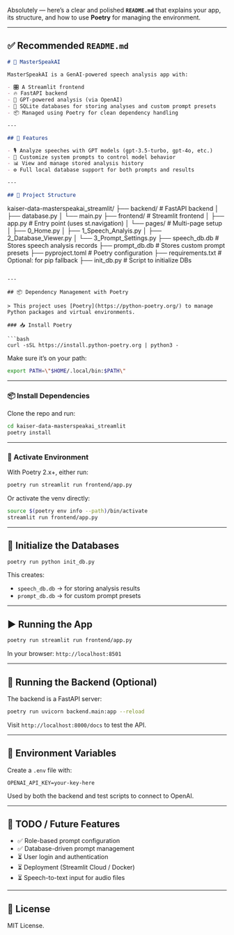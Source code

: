 Absolutely — here’s a clear and polished **`README.md`** that explains your app, its structure, and how to use **Poetry** for managing the environment.

---

## ✅ Recommended `README.md`

```markdown
# 🧠 MasterSpeakAI

MasterSpeakAI is a GenAI-powered speech analysis app with:

- 🎛️ A Streamlit frontend
- 🔥 FastAPI backend
- 🧪 GPT-powered analysis (via OpenAI)
- 💾 SQLite databases for storing analyses and custom prompt presets
- 📦 Managed using Poetry for clean dependency handling

---

## 🚀 Features

- 🎙️ Analyze speeches with GPT models (gpt-3.5-turbo, gpt-4o, etc.)
- 🧠 Customize system prompts to control model behavior
- 📊 View and manage stored analysis history
- ⚙️ Full local database support for both prompts and results

---

## 📁 Project Structure

```

kaiser-data-masterspeakai\_streamlit/
├── backend/                # FastAPI backend
│   ├── database.py
│   └── main.py
├── frontend/               # Streamlit frontend
│   ├── app.py              # Entry point (uses st.navigation)
│   └── pages/              # Multi-page setup
│       ├── 0\_Home.py
│       ├── 1\_Speech\_Analyis.py
│       ├── 2\_Database\_Viewer.py
│       └── 3\_Prompt\_Settings.py
├── speech\_db.db            # Stores speech analysis records
├── prompt\_db.db            # Stores custom prompt presets
├── pyproject.toml          # Poetry configuration
├── requirements.txt        # Optional: for pip fallback
├── init\_db.py              # Script to initialize DBs

````

---

## 📦 Dependency Management with Poetry

> This project uses [Poetry](https://python-poetry.org/) to manage Python packages and virtual environments.

### 📥 Install Poetry

```bash
curl -sSL https://install.python-poetry.org | python3 -
````

Make sure it’s on your path:

```bash
export PATH=\"$HOME/.local/bin:$PATH\"
```

---

### 📦 Install Dependencies

Clone the repo and run:

```bash
cd kaiser-data-masterspeakai_streamlit
poetry install
```

---

### 🐍 Activate Environment

With Poetry 2.x+, either run:

```bash
poetry run streamlit run frontend/app.py
```

Or activate the venv directly:

```bash
source $(poetry env info --path)/bin/activate
streamlit run frontend/app.py
```

---

## 🔧 Initialize the Databases

```bash
poetry run python init_db.py
```

This creates:

* `speech_db.db` → for storing analysis results
* `prompt_db.db` → for custom prompt presets

---

## ▶️ Running the App

```bash
poetry run streamlit run frontend/app.py
```

In your browser: `http://localhost:8501`

---

## 🧪 Running the Backend (Optional)

The backend is a FastAPI server:

```bash
poetry run uvicorn backend.main:app --reload
```

Visit `http://localhost:8000/docs` to test the API.

---

## 🔐 Environment Variables

Create a `.env` file with:

```
OPENAI_API_KEY=your-key-here
```

Used by both the backend and test scripts to connect to OpenAI.

---

## 📌 TODO / Future Features

* ✅ Role-based prompt configuration
* ✅ Database-driven prompt management
* ⏳ User login and authentication
* ⏳ Deployment (Streamlit Cloud / Docker)
* ⏳ Speech-to-text input for audio files

---

## 💬 License

MIT License. 

```

